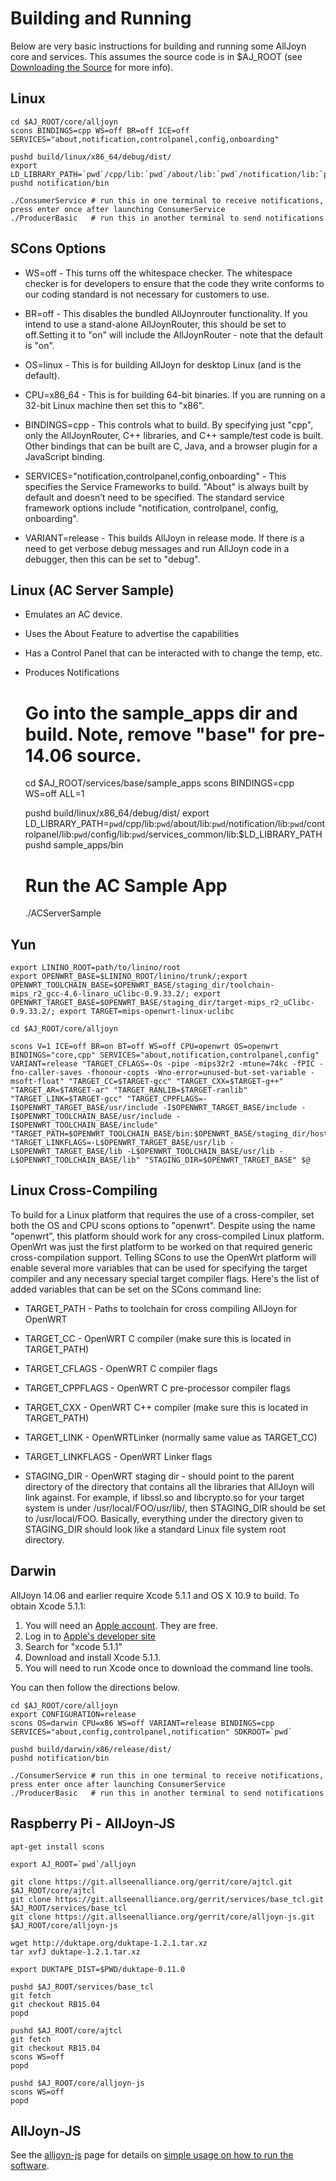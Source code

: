 # Building and Running

Below are very basic instructions for building and running some AllJoyn core and services.  This assumes the source code is in $AJ_ROOT (see [Downloading the Source](develop/downloading_the_source) for more info).

## Linux

	
	cd $AJ_ROOT/core/alljoyn
	scons BINDINGS=cpp WS=off BR=off ICE=off SERVICES="about,notification,controlpanel,config,onboarding"
	
	pushd build/linux/x86_64/debug/dist/
	export LD_LIBRARY_PATH=`pwd`/cpp/lib:`pwd`/about/lib:`pwd`/notification/lib:`pwd`/controlpanel/lib:`pwd`/config/lib:`pwd`/services_common/lib:$LD_LIBRARY_PATH
	pushd notification/bin
	
	./ConsumerService # run this in one terminal to receive notifications, press enter once after launching ConsumerService
	./ProducerBasic   # run this in another terminal to send notifications


## SCons Options

*  WS=off - This turns off the whitespace checker. The whitespace checker is for developers to ensure that the code they write conforms to our coding standard is not necessary for customers to use.

*  BR=off - This disables the bundled AllJoynrouter functionality. If you intend to use a stand-alone AllJoynRouter, this should be set to off.Setting it to "on" will include the AllJoynRouter - note that the default is "on".

*  OS=linux - This is for building AllJoyn for desktop Linux (and is the default).

*  CPU=x86_64 - This is for building 64-bit binaries. If you are running on a 32-bit Linux machine then set this to "x86".

*  BINDINGS=cpp - This controls what to build. By specifying just "cpp", only the AllJoynRouter, C++ libraries, and C++ sample/test code is built. Other bindings that can be built are C, Java, and a browser plugin for a JavaScript binding.

*  SERVICES="notification,controlpanel,config,onboarding" - This specifies the Service Frameworks to build. "About" is always built by default and doesn’t need to be specified. The standard service framework options include "notification, controlpanel, config, onboarding".

*  VARIANT=release - This builds AllJoyn in release mode. If there is a need to get verbose debug messages and run AllJoyn code in a debugger, then this can be set to "debug".

## Linux (AC Server Sample)


*  Emulates an AC device.

*  Uses the About Feature to advertise the capabilities

*  Has a Control Panel that can be interacted with to change the temp, etc.

*  Produces Notifications

	
	
	# Go into the sample_apps dir and build. Note, remove "base" for pre-14.06 source.
	cd $AJ_ROOT/services/base/sample_apps
	scons BINDINGS=cpp WS=off ALL=1
	
	pushd build/linux/x86_64/debug/dist/
	export LD_LIBRARY_PATH=`pwd`/cpp/lib:`pwd`/about/lib:`pwd`/notification/lib:`pwd`/controlpanel/lib:`pwd`/config/lib:`pwd`/services_common/lib:$LD_LIBRARY_PATH
	pushd sample_apps/bin
	
	# Run the AC Sample App
	./ACServerSample


## Yun

	
	export LININO_ROOT=path/to/linino/root 
	export OPENWRT_BASE=$LININO_ROOT/linino/trunk/;export OPENWRT_TOOLCHAIN_BASE=$OPENWRT_BASE/staging_dir/toolchain-mips_r2_gcc-4.6-linaro_uClibc-0.9.33.2/; export OPENWRT_TARGET_BASE=$OPENWRT_BASE/staging_dir/target-mips_r2_uClibc-0.9.33.2/; export TARGET=mips-openwrt-linux-uclibc
	
	cd $AJ_ROOT/core/alljoyn
	
	scons V=1 ICE=off BR=on BT=off WS=off CPU=openwrt OS=openwrt BINDINGS="core,cpp" SERVICES="about,notification,controlpanel,config" VARIANT=release "TARGET_CFLAGS=-Os -pipe -mips32r2 -mtune=74kc -fPIC -fno-caller-saves -fhonour-copts -Wno-error=unused-but-set-variable -msoft-float" "TARGET_CC=$TARGET-gcc" "TARGET_CXX=$TARGET-g++" "TARGET_AR=$TARGET-ar" "TARGET_RANLIB=$TARGET-ranlib" "TARGET_LINK=$TARGET-gcc" "TARGET_CPPFLAGS=-I$OPENWRT_TARGET_BASE/usr/include -I$OPENWRT_TARGET_BASE/include -I$OPENWRT_TOOLCHAIN_BASE/usr/include -I$OPENWRT_TOOLCHAIN_BASE/include" "TARGET_PATH=$OPENWRT_TOOLCHAIN_BASE/bin:$OPENWRT_BASE/staging_dir/host/bin:$PATH" "TARGET_LINKFLAGS=-L$OPENWRT_TARGET_BASE/usr/lib -L$OPENWRT_TARGET_BASE/lib -L$OPENWRT_TOOLCHAIN_BASE/usr/lib -L$OPENWRT_TOOLCHAIN_BASE/lib" "STAGING_DIR=$OPENWRT_TARGET_BASE" $@



## Linux Cross-Compiling

To build for a Linux platform that requires the use of a cross-compiler, set both the OS and CPU scons options to "openwrt". Despite using the name "openwrt", this platform should work for any cross-compiled Linux platform. OpenWrt was just the first platform to be worked on that required generic cross-compilation support. Telling SCons to use the OpenWrt platform will enable several more variables that can be used for specifying the target compiler and any necessary special target compiler flags. Here's the list of added variables that can be set on the SCons command line:


*  TARGET_PATH - Paths to toolchain for cross compiling AllJoyn for OpenWRT

*  TARGET_CC - OpenWRT C compiler (make sure this is located in TARGET_PATH)

*  TARGET_CFLAGS - OpenWRT C compiler flags

*  TARGET_CPPFLAGS - OpenWRT C pre-processor compiler flags

*  TARGET_CXX - OpenWRT C++ compiler (make sure this is located in TARGET_PATH)

*  TARGET_LINK - OpenWRTLinker (normally same value as TARGET_CC)

*  TARGET_LINKFLAGS - OpenWRT Linker flags

*  STAGING_DIR - OpenWRT staging dir - should point to the parent directory of the directory that contains all the libraries that AllJoyn will link against. For example, if libssl.so and libcrypto.so for your target system is under /usr/local/FOO/usr/lib/, then STAGING_DIR should be set to /usr/local/FOO. Basically, everything under the directory given to STAGING_DIR should look like a standard Linux file system root directory.
## Darwin

AllJoyn 14.06 and earlier require Xcode 5.1.1 and OS X 10.9 to build. To obtain Xcode 5.1.1:
 1.  You will need an [Apple account](https///appleid.apple.com/account). They are free.
 2.  Log in to [Apple's developer site](https///developer.apple.com/downloads/index.action)
 3.  Search for "xcode 5.1.1"
 4.  Download and install Xcode 5.1.1.
 5.  You will need to run Xcode once to download the command line tools.

You can then follow the directions below.

	
	cd $AJ_ROOT/core/alljoyn
	export CONFIGURATION=release
	scons OS=darwin CPU=x86 WS=off VARIANT=release BINDINGS=cpp SERVICES="about,config,controlpanel,notification" SDKROOT=`pwd`
	
	pushd build/darwin/x86/release/dist/
	pushd notification/bin
	
	./ConsumerService # run this in one terminal to receive notifications, press enter once after launching ConsumerService
	./ProducerBasic   # run this in another terminal to send notifications

## Raspberry Pi - AllJoyn-JS

	
	apt-get install scons
	
	export AJ_ROOT=`pwd`/alljoyn
	
	git clone https://git.allseenalliance.org/gerrit/core/ajtcl.git         $AJ_ROOT/core/ajtcl
	git clone https://git.allseenalliance.org/gerrit/services/base_tcl.git  $AJ_ROOT/services/base_tcl
	git clone https://git.allseenalliance.org/gerrit/core/alljoyn-js.git    $AJ_ROOT/core/alljoyn-js
	
	wget http://duktape.org/duktape-1.2.1.tar.xz
	tar xvfJ duktape-1.2.1.tar.xz
	
	export DUKTAPE_DIST=$PWD/duktape-0.11.0
	
	pushd $AJ_ROOT/services/base_tcl
	git fetch
	git checkout RB15.04
	popd
	
	pushd $AJ_ROOT/core/ajtcl
	git fetch
	git checkout RB15.04
	scons WS=off
	popd
	
	pushd $AJ_ROOT/core/alljoyn-js
	scons WS=off
	popd


## AllJoyn-JS

See the [alljoyn-js](https///wiki.allseenalliance.org/develop/hackfests/alljoyn-js) page for details on [simple usage on how to run the software](https///wiki.allseenalliance.org/develop/hackfests/alljoyn-js).




